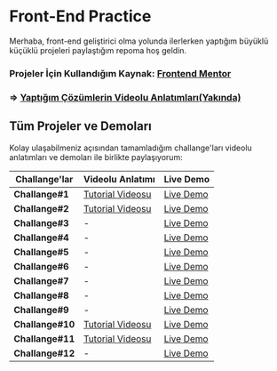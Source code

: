 # Front-End Practice

Merhaba, front-end geliştirici olma yolunda ilerlerken yaptığım büyüklü küçüklü projeleri paylaştığım repoma hoş geldin. 
### Projeler İçin Kullandığım Kaynak: [Frontend Mentor](https://www.frontendmentor.io/challenges) 

### => [Yaptığım Çözümlerin Videolu Anlatımları(Yakında)](https://www.youtube.com/playlist?list=PLruhrmh5oDvy2LY_gQL4bdX0U7DY7Srvd) 

## Tüm Projeler ve Demoları

Kolay ulaşabilmeniz açısından tamamladığım challange'ları videolu anlatımları ve demoları ile birlikte paylaşıyorum: 

|Challange'lar                |Videolu Anlatımı                          |Live Demo                         |
|----------------|-------------------------------|-----------------------------|
|**Challange#1**|[Tutorial Videosu](https://youtu.be/eqeyQEml_oQ)|[Live Demo](https://frontend-mentor-eta-flax.vercel.app/)|
|**Challange#2**|[Tutorial Videosu](https://youtu.be/dDe5VsuhksI)|[Live Demo](https://challange.vercel.app/#)            |
|**Challange#3** |-|[Live Demo](https://my-fe-p-burakdmr0.vercel.app/)|
|**Challange#4** |-|[Live Demo](https://frontend-practice2-psi.vercel.app/)|
|**Challange#5** |-|[Live Demo](https://ekekekekeke.vercel.app/)|
|**Challange#6** |-|[Live Demo](https://brk.vercel.app/)|
|**Challange#7** |-|[Live Demo](https://challanges.vercel.app/)|
|**Challange#8** |-|[Live Demo](https://challanges111.vercel.app/)|
|**Challange#9** |-|[Live Demo](https://challanges12.vercel.app/)|
|**Challange#10** |[Tutorial Videosu](https://youtu.be/ffBjXAi3pzY)|[Live Demo](https://challanges-10.vercel.app/)|
|**Challange#11** |[Tutorial Videosu](https://youtu.be/JUVtw9YWLoM)|[Live Demo](https://chllng.vercel.app/)|
|**Challange#12** |-|[Live Demo](https://burakndmr.github.io/react-url-shorter/)|

